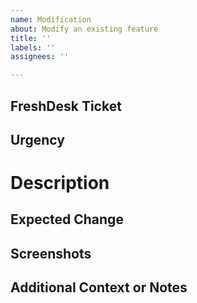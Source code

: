 ```yaml
---
name: Modification
about: Modify an existing feature
title: ''
labels: ''
assignees: ''

---
```


## FreshDesk Ticket

## Urgency

# Description

## Expected Change

## Screenshots

## Additional Context or Notes
